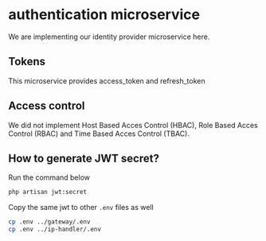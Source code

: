 # authentication microservice

We are implementing our identity provider microservice here.

## Tokens

This microservice provides access_token and refresh_token

## Access control

We did not implement Host Based Acces Control (HBAC), Role Based Acces Control (RBAC) and Time Based Acces Control (TBAC).

## How to generate JWT secret?

Run the command below

```bash
php artisan jwt:secret
```

Copy the same jwt to other `.env` files as well

```bash
cp .env ../gateway/.env
cp .env ../ip-handler/.env
```
